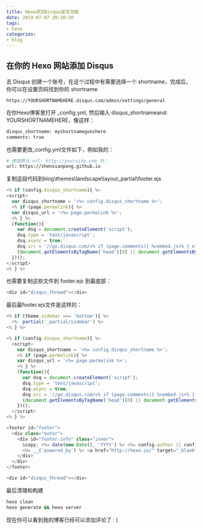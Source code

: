 ```yaml
---
title: Hexo添加Disqus留言功能
date: 2019-07-07 20:20:50
tags: 
- hexo
categories: 
- blog
---
```


## 在你的 Hexo 网站添加 Disqus

去 Disqus 创建一个账号，在这个过程中有需要选择一个 shortname，完成后，你可以在设置页码找到你的 shortname

```url
https://YOURSHORTNAMEHERE.disqus.com/admin/settings/general
```

在你Hexo博客里打开 _config.yml, 然后输入 disqus_shortnameand: YOURSHORTNAMEHERE，像这样：

```bash
disqus_shortname: myshortnamegoeshere
comments: true
```

也需要更改_config.yml文件如下，例如我的：

```bash
# 修改默认 url: http://yoursite.com 为：
url: https://shenxianpeng.github.io
```

复制这段代码到blog\themes\landscape\layout\_partial\footer.ejs

```js
<% if (config.disqus_shortname){ %>
<script>
  var disqus_shortname = '<%= config.disqus_shortname %>';
  <% if (page.permalink){ %>
  var disqus_url = '<%= page.permalink %>';
  <% } %>
  (function(){
    var dsq = document.createElement('script');
    dsq.type = 'text/javascript';
    dsq.async = true;
    dsq.src = '//go.disqus.com/<% if (page.comments){ %>embed.js<% } else { %>count.js<% } %>';
    (document.getElementsByTagName('head')[0] || document.getElementsByTagName('body')[0]).appendChild(dsq);
  })();
</script>
<% } %>
```

也需要复制这些文件到 footer.ejs 到最底部：

```js
<div id="disqus_thread"></div>
```

最后最footer.ejs文件是这样的：

```js
<% if (theme.sidebar === 'bottom'){ %>
  <%- partial('_partial/sidebar') %>
<% } %>

<% if (config.disqus_shortname){ %>
  <script>
    var disqus_shortname = '<%= config.disqus_shortname %>';
    <% if (page.permalink){ %>
    var disqus_url = '<%= page.permalink %>';
    <% } %>
    (function(){
      var dsq = document.createElement('script');
      dsq.type = 'text/javascript';
      dsq.async = true;
      dsq.src = '//go.disqus.com/<% if (page.comments){ %>embed.js<% } else { %>count.js<% } %>';
      (document.getElementsByTagName('head')[0] || document.getElementsByTagName('body')[0]).appendChild(dsq);
    })();
  </script>
<% } %>

<footer id="footer">
  <div class="outer">
    <div id="footer-info" class="inner">
      &copy; <%= date(new Date(), 'YYYY') %> <%= config.author || config.title %><br>
      <%= __('powered_by') %> <a href="http://hexo.io/" target="_blank">Hexo</a>
    </div>
  </div>
</footer>

<div id="disqus_thread"></div>
```

最后清理和构建

```bash
hexo clean
hexo generate && hexo server
```

现在你可以看到我的博客已经可以添加评论了 : )
